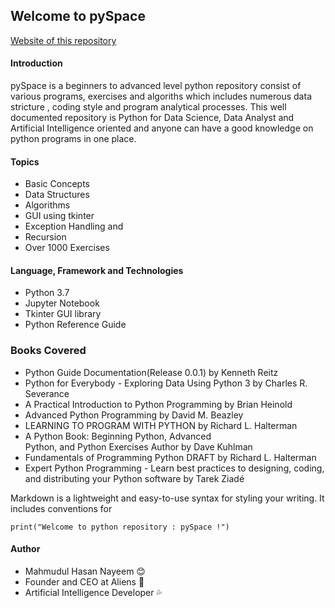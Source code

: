 ## Welcome to pySpace
[Website of this repository](https://nayeem990.github.io/pySpace/) 

#### Introduction
pySpace is a beginners to advanced level python repository consist of  various programs, exercises and algoriths which includes numerous data stricture , coding style and program analytical processes. This well documented repository is Python for Data Science, Data Analyst and Artificial Intelligence oriented and anyone can have a good knowledge on python programs in one place.

#### Topics
- Basic Concepts
- Data Structures
- Algorithms
- GUI using tkinter
- Exception Handling and 
- Recursion
- Over 1000 Exercises

#### Language, Framework and Technologies 
- Python 3.7
- Jupyter Notebook
- Tkinter GUI library
- Python Reference Guide


### Books Covered 
- Python Guide Documentation(Release 0.0.1) by Kenneth Reitz
- Python for Everybody - Exploring Data Using Python 3 by Charles R. Severance
- A Practical Introduction to Python Programming by Brian Heinold 
- Advanced Python Programming by David M. Beazley
- LEARNING TO PROGRAM WITH PYTHON by Richard L. Halterman
- A Python Book: Beginning Python, Advanced Python, and Python Exercises Author by Dave Kuhlman 
- Fundamentals of Programming Python DRAFT by Richard L. Halterman 
- Expert Python Programming - Learn best practices to designing, coding, and distributing your Python software by Tarek Ziadé
 

Markdown is a lightweight and easy-to-use syntax for styling your writing. It includes conventions for

```
print("Welcome to python repository : pySpace !")

```

#### Author 
  - Mahmudul Hasan Nayeem :blush:
  - Founder and CEO at Aliens :clown_face:
  - Artificial Intelligence Developer :sweat_drops:
